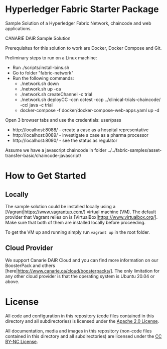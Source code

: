# Hyperledger Fabric Starter Package
Sample Solution of a Hyperledger Fabric Network, chaincode and web applications.

CANARIE DAIR Sample Solution

Prerequisites for this solution to work are Docker, Docker Compose and Git.

Preliminary steps to run on a Linux machine:
- Run ./scripts/install-bins.sh
- Go to folder "fabric-network"
- Run the following commands:
  - ./network.sh down
  - ./network.sh up -ca
  - ./network.sh createChannel -c trial
  - ./network.sh deployCC -ccn cctest -ccp ../clinical-trials-chaincode/ -ccl java -c trial
  - docker-compose -f docker/docker-compose-web-apps.yaml up -d

Open 3 browser tabs and use the credentials: user/pass

- http://localhost:8088/ - create a case as a hospital representative
- http://localhost:8089/ - investigate a case as a pharma processor
- http://localhost:8090/ - see the status as regulator


Assume we have a javascript chaincode in folder ../../fabric-samples/asset-transfer-basic/chaincode-javascript/

# How to Get Started

## Locally

The sample solution could be installed locally using a [Vagrant|https://www.vagrantup.com/] virtual machine (VM). The default provider that Vagrant relies on is [VirtualBox|https://www.virtualbox.org/]. Make sure that both of them are installed locally before proceeding.

To get the VM up and running simply run `vagrant up` in the root folder.

## Cloud Provider

We support Canarie DAIR Cloud and you can find more information on our BoosterPack and others [here|https://www.canarie.ca/cloud/boosterpacks/].
The only limitation for any other cloud provider is that the operating system is Ubuntu 20.04 or above.
# License

All code and configuration in this repository (code files contained in this directory and all subdirectories) is licensed under the [Apache 2.0 License](http://www.apache.org/licenses/LICENSE-2.0).

All documentation, media and images in this repository (non-code files contained in this directory and all subdirectories) are licensed under the [CC BY-NC License](https://creativecommons.org/licenses/by-nc/4.0/). 
